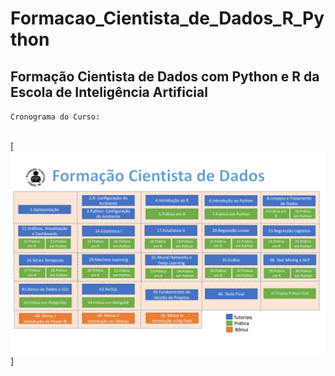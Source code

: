 # Formacao_Cientista_de_Dados_R_Python
## Formação Cientista de Dados com Python e R da Escola de Inteligência Artificial


 `Cronograma do Curso:`
 </br></br>
 
[![](https://github.com/nickvgs/Formacao_Cientista_de_Dados_R_Python/blob/main/Cronograma.png)]
 
 


